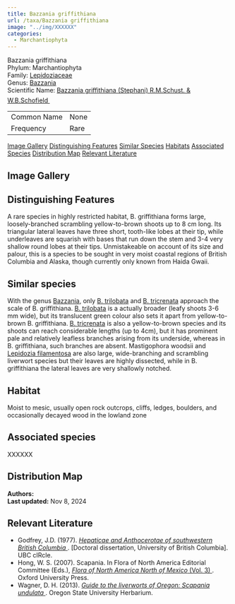 ```yaml
---
title: Bazzania griffithiana
url: /taxa/Bazzania griffithiana
image: "../img/XXXXXX"
categories:
  - Marchantiophyta
---
```


<script defer src="../../js/micromodal.min.js"></script>
<link href="../../css/micromodal.css" rel="stylesheet">

<link href="https://unpkg.com/maplibre-gl@3.6.2/dist/maplibre-gl.css" rel="stylesheet" />
<script defer src="https://unpkg.com/maplibre-gl@3.6.2/dist/maplibre-gl.js"></script>
<script defer src="https://unpkg.com/papaparse@5.4.1/papaparse.min.js"></script>
<script defer src="../../js/records-map.js"></script>

<link href="../../css/style-taxon.css" rel="stylesheet">

<div class="container">
<div class="imerss-content hx-max-w-screen-xl">

<div class="info-panel">
 <div class="info-left">
  <div class="taxon-name">Bazzania griffithiana</div>
   <div class="taxon-rank rank-phylum"><span class="taxon-rank-label">Phylum: </span><span class="taxon-rank-value">Marchantiophyta</span></div>
   <div class="taxon-rank rank-family">
     <span class="taxon-rank-label">Family: </span>
     <span class="taxon-rank-value"><a href="/taxa/Lepidoziaceae">Lepidoziaceae</a></span>
   </div>
   <div class="taxon-rank rank-genus">
     <span class="taxon-rank-label">Genus: </span>
     <span class="taxon-rank-value"><a href="/taxa/Bazzania">Bazzania</a></span>
   </div>
  <div class="taxon-scientific"><span class="scientific-label">Scientific Name: </span>
<a href="https://www.gbif.org/species/">
<span class="scientific-name">Bazzania griffithiana (Stephani) R.M.Schust. &amp; W.B.Schofield</span>
                <svg width="20" height="20">
                    <use href="#green-dot"/>
                </svg>
</a>
 </div>
</div>
 <div class="info-right">
<table>
<tr><td class="info-label">Common Name</td><td class="info-value">None</td></tr>
<tr><td class="info-label">Frequency</td><td class="info-value">Rare</td></tr>
</table>
 </div>
</div>

<div class="section-nav">
  <a href="#image-gallery">Image Gallery</a>
  <a href="#distinguishing-features">Distinguishing Features</a>
  <a href="#similar-species">Similar Species</a>
  <a href="#habitats">Habitats</a>
  <a href="#associated-species">Associated Species</a>
  <a href="#distribution-map">Distribution Map</a>
  <a href="#relevant-literature">Relevant Literature</a>
</div>


<h2 id="image-gallery">Image Gallery
</h2>

<div class="imerss-image-header">



</div>


<h2 id="distinguishing-features">Distinguishing Features</h2>

A rare species in highly restricted habitat, B. griffithiana forms large, loosely-branched scrambling yellow-to-brown shoots up to 8 cm long. Its triangular lateral leaves have three short, tooth-like lobes at their tip, while underleaves are squarish with bases that run down the stem and 3-4 very shallow round lobes at their tips. Unmistakeable on account of its size and palour, this is a species to be sought in very moist coastal regions of British Columbia and Alaska, though currently only known from Haida Gwaii. 

<h2 id="similar-species">Similar species</h2>

With the genus <a href="/taxa/Bazzania">Bazzania</a>, only <a href="/taxa/Bazzania trilobata">B. trilobata</a> and <a href="/taxa/Bazzania tricrenata">B. tricrenata</a> approach the scale of B. griffithiana. <a href="/taxa/Bazzania trilobata">B. trilobata</a> is a actually broader (leafy shoots 3-6 mm wide), but its translucent green colour also sets it apart from yellow-to-brown B. griffithiana. <a href="/taxa/Bazzania tricrenata">B. tricrenata</a> is also a yellow-to-brown species and its shoots can reach considerable lengths (up to 4cm), but it has prominent pale and relatively leafless branches arising from its underside, whereas in B. griffithiana, such branches are absent. Mastigophora woodsii and <a href="/taxa/Lepidozia filamentosa">Lepidozia filamentosa</a> are also large, wide-branching and scrambling liverwort species but their leaves are highly dissected, while in B. griffithiana the lateral leaves are very shallowly notched. 

<h2 id="habitat">Habitat</h2>

Moist to mesic, usually open rock outcrops, cliffs, ledges, boulders, and occasionally decayed wood in the lowland zone

<h2 id="associated-species">Associated species</h2>

XXXXXX


 <h2 id="distribution-map">Distribution Map</h2>

 <div class="imerss-map-holder" id="imerss-map-holder">
 </div>

 <script type="module">
    imerss.makeRecordsMap("imerss-map-holder", "../../taxa_records/Bazzania griffithiana.csv"); 
 </script>

<div class="taxon-footer">
 <div class="taxon-authors"><b>Authors:</b> <span></span></div>
 <div class="taxon-update"><b>Last updated:</b> <span>Nov 8, 2024</span></div>
</div>

<h2 id="relevant-literature">Relevant Literature</h2>

<ul class="list-disc list-inside text-lg leading-relaxed">
<li class="mb-2">
    Godfrey, J.D. (1977). 
    <a href="https://open.library.ubc.ca/soa/cIRcle/collections/ubctheses/831/items/1.0094118" target="_blank" rel="noopener noreferrer" class="text-green-700 hover:underline">
        <em>Hepaticae and Anthocerotae of southwestern British Columbia</em>
    </a>. [Doctoral dissertation, University of British Columbia]. UBC cIRcle.
</li>
<li class="mb-2">
    Hong, W. S. (2007). Scapania. In Flora of North America Editorial Committee (Eds.), 
    <a href="https://www.mobot.org/plantscience/BFNA/V3/Scapania_R2.pdf" target="_blank" rel="noopener noreferrer" class="text-green-700 hover:underline">
        <em>Flora of North America North of Mexico</em> (Vol. 3)
    </a>. Oxford University Press.
</li>
<li class="mb-2">
    Wagner, D. H. (2013). 
    <a href="https://herbarium.science.oregonstate.edu/wagner/liverworts/scaund.htm" target="_blank" rel="noopener noreferrer" class="text-green-700 hover:underline">
        <em>Guide to the liverworts of Oregon: Scapania undulata</em>
    </a>. Oregon State University Herbarium.
</li>
</ul>
</div>
</div>

<script type="module">
  MicroModal.init();
</script>
